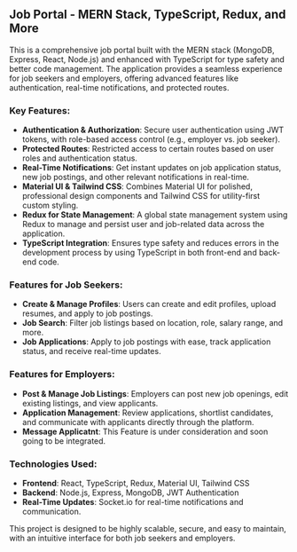 ## Job Portal - MERN Stack, TypeScript, Redux, and More

This is a comprehensive job portal built with the MERN stack (MongoDB, Express, React, Node.js) and enhanced with TypeScript for type safety and better code management. The application provides a seamless experience for job seekers and employers, offering advanced features like authentication, real-time notifications, and protected routes.

### Key Features:
- **Authentication & Authorization**: Secure user authentication using JWT tokens, with role-based access control (e.g., employer vs. job seeker).
- **Protected Routes**: Restricted access to certain routes based on user roles and authentication status.
- **Real-Time Notifications**: Get instant updates on job application status, new job postings, and other relevant notifications in real-time.
- **Material UI & Tailwind CSS**: Combines Material UI for polished, professional design components and Tailwind CSS for utility-first custom styling.
- **Redux for State Management**: A global state management system using Redux to manage and persist user and job-related data across the application.
- **TypeScript Integration**: Ensures type safety and reduces errors in the development process by using TypeScript in both front-end and back-end code.
  
### Features for Job Seekers:
- **Create & Manage Profiles**: Users can create and edit profiles, upload resumes, and apply to job postings.
- **Job Search**: Filter job listings based on location, role, salary range, and more.
- **Job Applications**: Apply to job postings with ease, track application status, and receive real-time updates.

### Features for Employers:
- **Post & Manage Job Listings**: Employers can post new job openings, edit existing listings, and view applicants.
- **Application Management**: Review applications, shortlist candidates, and communicate with applicants directly through the platform.
- **Message Applicatnt**: This Feature is under consideration and soon going to be integrated.

### Technologies Used:
- **Frontend**: React, TypeScript, Redux, Material UI, Tailwind CSS
- **Backend**: Node.js, Express, MongoDB, JWT Authentication
- **Real-Time Updates**: Socket.io for real-time notifications and communication.

This project is designed to be highly scalable, secure, and easy to maintain, with an intuitive interface for both job seekers and employers.
